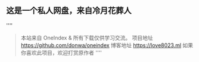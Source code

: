 ## 这是一个私人网盘，来自冷月花葬人
''''
>本站来自 OneIndex & 所有下载仅供学习交流。
>项目地址 https://github.com/donwa/oneindex
>博客地址 https://love8023.ml
>如果你喜欢此项目，欢迎打赏原作者
''''
